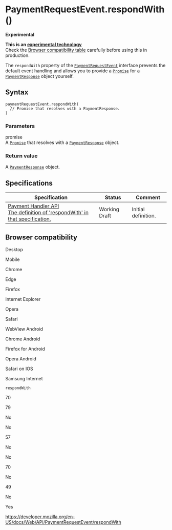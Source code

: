 PaymentRequestEvent.respondWith()
=================================

**Experimental**

**This is an [experimental technology](https://developer.mozilla.org/en-US/docs/MDN/Guidelines/Conventions_definitions#experimental)**  
Check the [Browser compatibility table](#browser_compatibility) carefully before using this in production.

The `respondWith` property of the [`PaymentRequestEvent`](../paymentrequestevent) interface prevents the default event handling and allows you to provide a [`Promise`](https://developer.mozilla.org/en-US/docs/Web/JavaScript/Reference/Global_Objects/Promise) for a [`PaymentResponse`](../paymentresponse) object yourself.

Syntax
------

    paymentRequestEvent.respondWith(
      // Promise that resolves with a PaymentResponse.
    )

### Parameters

promise  
A [`Promise`](https://developer.mozilla.org/en-US/docs/Web/JavaScript/Reference/Global_Objects/Promise) that resolves with a [`PaymentResponse`](../paymentresponse) object.

### Return value

A [`PaymentResponse`](../paymentresponse) object.

Specifications
--------------

<table><thead><tr class="header"><th>Specification</th><th>Status</th><th>Comment</th></tr></thead><tbody><tr class="odd"><td><a href="https://w3c.github.io/payment-handler/">Payment Handler API<br />
<span class="small">The definition of 'respondWith' in that specification.</span></a></td><td><span class="spec-wd">Working Draft</span></td><td>Initial definition.</td></tr></tbody></table>

Browser compatibility
---------------------

Desktop

Mobile

Chrome

Edge

Firefox

Internet Explorer

Opera

Safari

WebView Android

Chrome Android

Firefox for Android

Opera Android

Safari on IOS

Samsung Internet

`respondWith`

70

79

No

No

57

No

No

70

No

49

No

Yes

<a href="https://developer.mozilla.org/en-US/docs/Web/API/PaymentRequestEvent/respondWith" class="_attribution-link">https://developer.mozilla.org/en-US/docs/Web/API/PaymentRequestEvent/respondWith</a>
